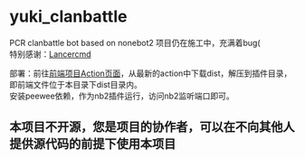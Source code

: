 # yuki_clanbattle
PCR clanbattle bot based on nonebot2
项目仍在施工中，充满着bug(  
特别感谢：[Lancercmd](https://github.com/Lancercmd)

部署：前往[前端项目Action页面](https://github.com/ColdThunder11/yuki_clanbattle_web/actions)，从最新的action中下载dist，解压到插件目录，即前端文件位于本目录下dist目录内。  
安装peewee依赖，作为nb2插件运行，访问nb2监听端口即可。  

## 本项目不开源，您是项目的协作者，可以在不向其他人提供源代码的前提下使用本项目